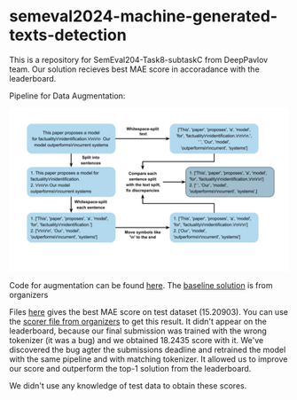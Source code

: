 # semeval2024-machine-generated-texts-detection

This is a repository for SemEval204-Task8-subtaskC from DeepPavlov team. Our solution recieves best MAE score in accoradance with the leaderboard.

Pipeline for Data Augmentation:

![Pipeline for Data Augmentation](./pics/scheme_final_version.png)

Code for augmentation can be found [here](./src/data_augmentation.py). The [baseline solution](./src/transformer_baseline.py.py) is from organizers

Files [here](./best_prediction) gives the best MAE score on test dataset (15.20903). You can use the  [scorer file from organizers](./src/data_augmentation.py) to get this result.
It didn't appear on the leaderboard, because our final submission was trained with the wrong tokenizer (it was a bug) and we obtained 18.2435 score with it. We've discovered the bug agter the submissions deadline and retrained the model with  the same pipeline and with matching tokenizer. It allowed us to improve our score and outperform the top-1 solution from the leaderboard.

We didn't use any knowledge of test data to obtain these scores.
